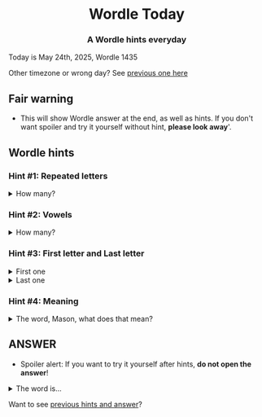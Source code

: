 <h1 align="center">
Wordle Today
</h1>

<h3 align="center">
A Wordle hints everyday
</h3>

Today is May 24th, 2025, Wordle 1435

Other timezone or wrong day? See [previous one here](PREVIOUS.md)

## Fair warning
- This will show Wordle answer at the end, as well as hints. If you don't want spoiler and try it yourself without hint, **please look away**'.

## Wordle hints

### Hint #1: Repeated letters
<details>
  <summary>How many?</summary>
  1 repeated letters.
</details>

### Hint #2: Vowels
<details>
  <summary>How many?</summary>
  There are 2 vowels. In fact, one of them are repeated. If I count that too, there are 3 vowels.
</details>

### Hint #3: First letter and Last letter
<details>
  <summary>First one</summary>
  Begins with the letter "S"
</details>
<details>
  <summary>Last one</summary>
  Ends with the letter "E"
</details>

### Hint #4: Meaning
<details>
  <summary>The word, Mason, what does that mean?</summary>
  A type of soft leather, made from calfskin, with a brushed texture to resemble fabric, often used to make boots, clothing and fashion accessories.
</details>

## ANSWER
- Spoiler alert: If you want to try it yourself after hints, **do not open the answer**!

<details>
  <summary>The word is...</summary>
  SUEDE
</details>

Want to see [previous hints and answer](PREVIOUS.md)?